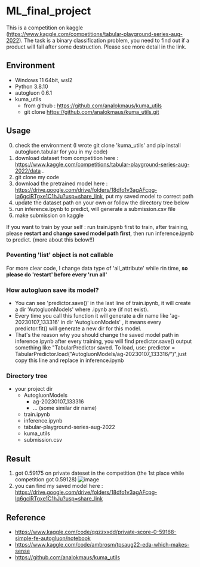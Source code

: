 # ML_final_project
This is a competition on kaggle (https://www.kaggle.com/competitions/tabular-playground-series-aug-2022). The task is a binary classification problem, you need to find out if a product will fail after some destruction. Please see more detail in the link.

## Environment
- Windows 11 64bit, wsl2
- Python 3.8.10
- autogluon 0.6.1
- kuma_utils
    - from github : https://github.com/analokmaus/kuma_utils
    - git clone https://github.com/analokmaus/kuma_utils.git
 
## Usage
0. check the environment (I wrote git clone 'kuma_utils' and pip install autogluon.tabular for you in my code)
1. download dataset from competition here : https://www.kaggle.com/competitions/tabular-playground-series-aug-2022/data . 
2. git clone my code
3. download the pretrained model here : https://drive.google.com/drive/folders/18dfo1v3agAFcpg-Iq6gciRTgxe1C1hJu?usp=share_link, put my saved model to correct path 
4. update the dataset path on your own or follow the directory tree below
5. run inference.ipynb to predict, will generate a submission.csv file
6. make submission on kaggle

If you want to train by your self : run train.ipynb first to train, after training, please **restart and change saved model path first**, then run inference.ipynb to predict. (more about this below!!)

### Peventing 'list' object is not callable
For more clear code, I change data type of 'all_attribute' while rin time, **so please do 'restart' before every 'run all'**

### How autogluon save its model?
- You can see 'predictor.save()' in the last line of train.ipynb, it will create a dir 'AutogluonModels' where .ipynb are (if not exist).  
- Every time you call this function it will generate a dir name like 'ag-20230107_133316' in dir 'AutogluonModels' , it means every predictor.fit() will generate a new dir for this model.  
- That's the reason why you should change the saved model path in inference.ipynb after every training, you will find predictor.save() output something like "TabularPredictor saved. To load, use: predictor = TabularPredictor.load("AutogluonModels/ag-20230107_133316/")",just copy this line and replace in inference.ipynb

### Directory tree
- your project dir
  - AutogluonModels 
    - ag-20230107_133316 
    - ... (some similar dir name)
  - train.ipynb
  - inference.ipynb
  - tabular-playground-series-aug-2022
  - kuma_utils 
  - submission.csv
  
## Result
1. got 0.59175 on private dateset in the competition (the 1st place while competition got 0.59128)
![image](https://user-images.githubusercontent.com/71379735/211155420-c9d29667-f4be-4362-86e3-f26b3c051e4d.png)
2. you can find my saved model here : https://drive.google.com/drive/folders/18dfo1v3agAFcpg-Iq6gciRTgxe1C1hJu?usp=share_link  

## Reference
- https://www.kaggle.com/code/qqzzxxdd/private-score-0-59168-simple-fe-autogluon/notebook
- https://www.kaggle.com/code/ambrosm/tpsaug22-eda-which-makes-sense
- https://github.com/analokmaus/kuma_utils
